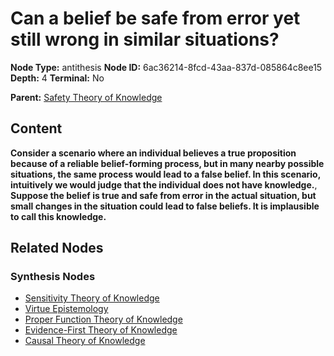 # Can a belief be safe from error yet still wrong in similar situations?

**Node Type:** antithesis
**Node ID:** 6ac36214-8fcd-43aa-837d-085864c8ee15
**Depth:** 4
**Terminal:** No

**Parent:** [Safety Theory of Knowledge](safety-theory-of-knowledge-synthesis-dd9b7c54-8a98-49b5-be14-3af03b25e341.md)

## Content

**Consider a scenario where an individual believes a true proposition because of a reliable belief-forming process, but in many nearby possible situations, the same process would lead to a false belief. In this scenario, intuitively we would judge that the individual does not have knowledge.**, **Suppose the belief is true and safe from error in the actual situation, but small changes in the situation could lead to false beliefs. It is implausible to call this knowledge.**

## Related Nodes

### Synthesis Nodes

- [Sensitivity Theory of Knowledge](sensitivity-theory-of-knowledge-synthesis-e7920338-21a3-4467-83e1-a56a7c658b14.md)
- [Virtue Epistemology](virtue-epistemology-synthesis-50653b17-9b5a-4dbc-be80-1a3d13bf9a70.md)
- [Proper Function Theory of Knowledge](proper-function-theory-of-knowledge-synthesis-b4f9766b-262f-4250-a2d1-2521a483dbb4.md)
- [Evidence-First Theory of Knowledge](evidence-first-theory-of-knowledge-synthesis-b5b23505-ddc5-4a14-ad7e-9a881176c14e.md)
- [Causal Theory of Knowledge](causal-theory-of-knowledge-synthesis-4446faea-26b8-48dd-86d6-314ae9823f64.md)
